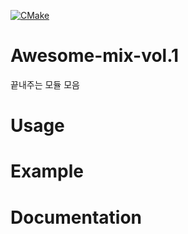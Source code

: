 [![CMake](https://github.com/ANOTHEL/Awesome-mix-vol.1/actions/workflows/Awesome-mix-vol.1-ci.yml/badge.svg)](https://github.com/ANOTHEL/Awesome-mix-vol.1/actions/workflows/Awesome-mix-vol.1-ci.yml)

# Awesome-mix-vol.1
끝내주는 모듈 모음

# Usage


# Example


# Documentation

